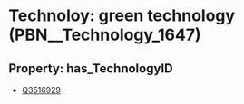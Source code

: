# Technoloy: __green technology__ (PBN__Technology_1647)

## Property: has_TechnologyID

* [Q3516929](Q3516929)

